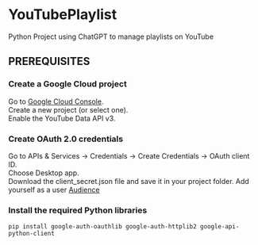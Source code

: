 # YouTubePlaylist
Python Project using ChatGPT to manage playlists on YouTube

## PREREQUISITES
    
### Create a Google Cloud project
Go to [Google Cloud Console](https://console.cloud.google.com/).  
Create a new project (or select one).  
Enable the YouTube Data API v3.  
### Create OAuth 2.0 credentials
Go to APIs & Services → Credentials → Create Credentials → OAuth client ID.  
Choose Desktop app.  
Download the client_secret.json file and save it in your project folder.
Add yourself as a user [Audience](https://console.cloud.google.com/auth/audience) 
### Install the required Python libraries
`pip install google-auth-oauthlib google-auth-httplib2 google-api-python-client`
